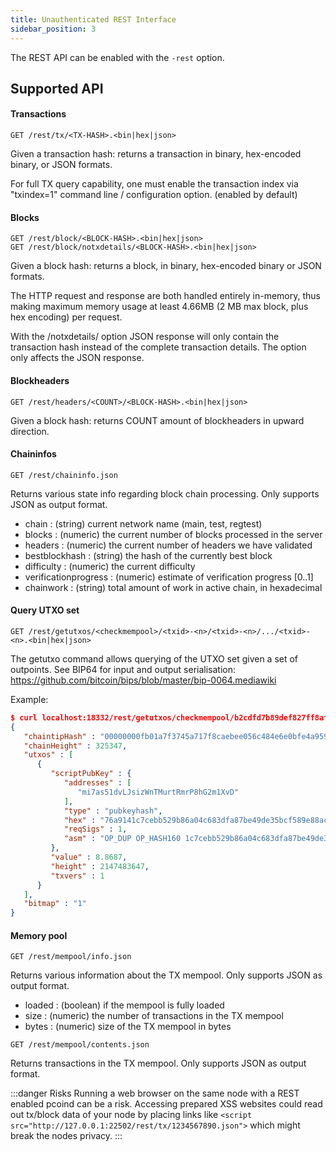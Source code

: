 ```yaml
---
title: Unauthenticated REST Interface
sidebar_position: 3
---
```


The REST API can be enabled with the `-rest` option.

## Supported API

#### Transactions

```
GET /rest/tx/<TX-HASH>.<bin|hex|json>
```

Given a transaction hash: returns a transaction in binary, hex-encoded binary, or JSON formats.

For full TX query capability, one must enable the transaction index via "txindex=1" command line / configuration option. (enabled by default)

#### Blocks

```
GET /rest/block/<BLOCK-HASH>.<bin|hex|json>
GET /rest/block/notxdetails/<BLOCK-HASH>.<bin|hex|json>
```

Given a block hash: returns a block, in binary, hex-encoded binary or JSON formats.

The HTTP request and response are both handled entirely in-memory, thus making maximum memory usage at least 4.66MB (2 MB max block, plus hex encoding) per request.

With the /notxdetails/ option JSON response will only contain the transaction hash instead of the complete transaction details. The option only affects the JSON response.

#### Blockheaders

```
GET /rest/headers/<COUNT>/<BLOCK-HASH>.<bin|hex|json>
```

Given a block hash: returns COUNT amount of blockheaders in upward direction.

#### Chaininfos

```
GET /rest/chaininfo.json
```

Returns various state info regarding block chain processing.
Only supports JSON as output format.

- chain : (string) current network name (main, test, regtest)
- blocks : (numeric) the current number of blocks processed in the server
- headers : (numeric) the current number of headers we have validated
- bestblockhash : (string) the hash of the currently best block
- difficulty : (numeric) the current difficulty
- verificationprogress : (numeric) estimate of verification progress [0..1]
- chainwork : (string) total amount of work in active chain, in hexadecimal

#### Query UTXO set

```
GET /rest/getutxos/<checkmempool>/<txid>-<n>/<txid>-<n>/.../<txid>-<n>.<bin|hex|json>
```

The getutxo command allows querying of the UTXO set given a set of outpoints.
See BIP64 for input and output serialisation:
https://github.com/bitcoin/bips/blob/master/bip-0064.mediawiki

Example:

```json
$ curl localhost:18332/rest/getutxos/checkmempool/b2cdfd7b89def827ff8af7cd9bff7627ff72e5e8b0f71210f92ea7a4000c5d75-0.json 2>/dev/null | json_pp
{
   "chaintipHash" : "00000000fb01a7f3745a717f8caebee056c484e6e0bfe4a9591c235bb70506fb",
   "chainHeight" : 325347,
   "utxos" : [
      {
         "scriptPubKey" : {
            "addresses" : [
               "mi7as51dvLJsizWnTMurtRmrP8hG2m1XvD"
            ],
            "type" : "pubkeyhash",
            "hex" : "76a9141c7cebb529b86a04c683dfa87be49de35bcf589e88ac",
            "reqSigs" : 1,
            "asm" : "OP_DUP OP_HASH160 1c7cebb529b86a04c683dfa87be49de35bcf589e OP_EQUALVERIFY OP_CHECKSIG"
         },
         "value" : 8.8687,
         "height" : 2147483647,
         "txvers" : 1
      }
   ],
   "bitmap" : "1"
}
```

#### Memory pool

```
GET /rest/mempool/info.json
```

Returns various information about the TX mempool.
Only supports JSON as output format.

- loaded : (boolean) if the mempool is fully loaded
- size : (numeric) the number of transactions in the TX mempool
- bytes : (numeric) size of the TX mempool in bytes

```
GET /rest/mempool/contents.json
```

Returns transactions in the TX mempool.
Only supports JSON as output format.

:::danger Risks
Running a web browser on the same node with a REST enabled pcoind can be a risk. Accessing prepared XSS websites could read out tx/block data of your node by placing links like `<script src="http://127.0.0.1:22502/rest/tx/1234567890.json">` which might break the nodes privacy.
:::
